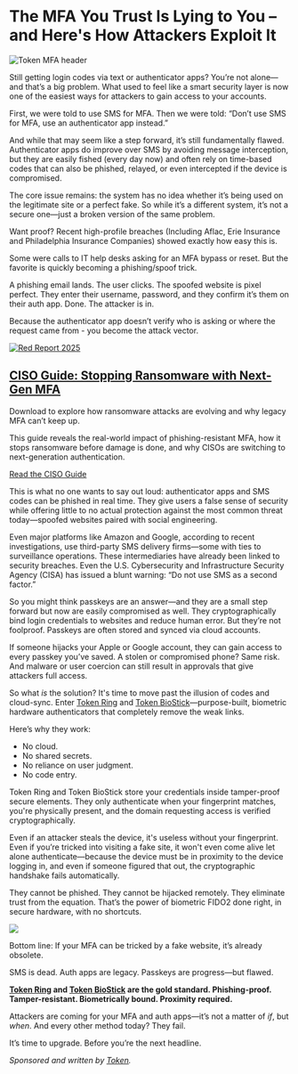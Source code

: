 # The MFA You Trust Is Lying to You – and Here's How Attackers Exploit It

![Token MFA header](https://www.bleepstatic.com/content/posts/2025/07/08/token-mfa.png)

Still getting login codes via text or authenticator apps? You’re not alone—and that’s a big problem. What used to feel like a smart security layer is now one of the easiest ways for attackers to gain access to your accounts.

First, we were told to use SMS for MFA. Then we were told: “Don’t use SMS for MFA, use an authenticator app instead.”

And while that may seem like a step forward, it’s still fundamentally flawed. Authenticator apps do improve over SMS by avoiding message interception, but they are easily fished (every day now) and often rely on time-based codes that can also be phished, relayed, or even intercepted if the device is compromised.

The core issue remains: the system has no idea whether it’s being used on the legitimate site or a perfect fake. So while it’s a different system, it’s not a secure one—just a broken version of the same problem.

Want proof? Recent high-profile breaches (Including Aflac, Erie Insurance and Philadelphia Insurance Companies) showed exactly how easy this is.

Some were calls to IT help desks asking for an MFA bypass or reset. But the favorite is quickly becoming a phishing/spoof trick.

A phishing email lands. The user clicks. The spoofed website is pixel perfect. They enter their username, password, and they confirm it’s them on their auth app. Done. The attacker is in.

Because the authenticator app doesn’t verify who is asking or where the request came from - you become the attack vector.

[![Red Report 2025](https://www.bleepstatic.com/images/news/security/t/token/mfa-lying/token-square.png)](https://www.tokenring.com/ciso-guide-stopping-ransomware-ebook-lp?utm%5Fcampaign=15729228-Cmp%20-%20BleepingComp%20-%20MFA%20You%20Trust%20is%20Lying&utm%5Fsource=Bleeping-Computer&utm%5Fmedium=Article)

## [CISO Guide: Stopping Ransomware with Next-Gen MFA](https://www.tokenring.com/ciso-guide-stopping-ransomware-ebook-lp?utm%5Fcampaign=15729228-Cmp%20-%20BleepingComp%20-%20MFA%20You%20Trust%20is%20Lying&utm%5Fsource=Bleeping-Computer&utm%5Fmedium=Article)

Download to explore how ransomware attacks are evolving and why legacy MFA can’t keep up.

This guide reveals the real-world impact of phishing-resistant MFA, how it stops ransomware before damage is done, and why CISOs are switching to next-generation authentication.

[Read the CISO Guide](https://www.tokenring.com/ciso-guide-stopping-ransomware-ebook-lp?utm%5Fcampaign=15729228-Cmp%20-%20BleepingComp%20-%20MFA%20You%20Trust%20is%20Lying&utm%5Fsource=Bleeping-Computer&utm%5Fmedium=Article)

This is what no one wants to say out loud: authenticator apps and SMS codes can be phished in real time. They give users a false sense of security while offering little to no actual protection against the most common threat today—spoofed websites paired with social engineering.

Even major platforms like Amazon and Google, according to recent investigations, use third-party SMS delivery firms—some with ties to surveillance operations. These intermediaries have already been linked to security breaches. Even the U.S. Cybersecurity and Infrastructure Security Agency (CISA) has issued a blunt warning: “Do not use SMS as a second factor.”

So you might think passkeys are an answer—and they are a small step forward but now are easily compromised as well. They cryptographically bind login credentials to websites and reduce human error. But they’re not foolproof. Passkeys are often stored and synced via cloud accounts.

If someone hijacks your Apple or Google account, they can gain access to every passkey you’ve saved. A stolen or compromised phone? Same risk. And malware or user coercion can still result in approvals that give attackers full access.

So what _is_ the solution? It's time to move past the illusion of codes and cloud-sync. Enter [Token Ring](https://www.tokenring.com/biometric-authentication-ring/?utm%5Fcampaign=15729228-Cmp%20-%20BleepingComp%20-%20MFA%20You%20Trust%20is%20Lying&utm%5Fsource=Bleeping-Computer&utm%5Fmedium=Article) and [Token BioStick](https://www.tokenring.com/token-biosticks/?utm%5Fcampaign=15729228-Cmp%20-%20BleepingComp%20-%20MFA%20You%20Trust%20is%20Lying&utm%5Fsource=Bleeping-Computer&utm%5Fmedium=Article)—purpose-built, biometric hardware authenticators that completely remove the weak links.

Here’s why they work:

* No cloud.
* No shared secrets.
* No reliance on user judgment.
* No code entry.

Token Ring and Token BioStick store your credentials inside tamper-proof secure elements. They only authenticate when your fingerprint matches, you're physically present, and the domain requesting access is verified cryptographically.

Even if an attacker steals the device, it's useless without your fingerprint. Even if you’re tricked into visiting a fake site, it won't even come alive let alone authenticate—because the device must be in proximity to the device logging in, and even if someone figured that out, the cryptographic handshake fails automatically.

They cannot be phished. They cannot be hijacked remotely. They eliminate trust from the equation. That’s the power of biometric FIDO2 done right, in secure hardware, with no shortcuts.

![](https://www.bleepstatic.com/images/news/security/t/token/mfa-lying/Authentication-Method-Risk-Comparison.png)

Bottom line: If your MFA can be tricked by a fake website, it’s already obsolete.

SMS is dead. Auth apps are legacy. Passkeys are progress—but flawed.

**[Token Ring](https://www.tokenring.com/biometric-authentication-ring/?utm%5Fcampaign=15729228-Cmp%20-%20BleepingComp%20-%20MFA%20You%20Trust%20is%20Lying&utm%5Fsource=Bleeping-Computer&utm%5Fmedium=Article) and [Token BioStick](https://www.tokenring.com/token-biosticks/?utm%5Fcampaign=15729228-Cmp%20-%20BleepingComp%20-%20MFA%20You%20Trust%20is%20Lying&utm%5Fsource=Bleeping-Computer&utm%5Fmedium=Article) are the gold standard. Phishing-proof. Tamper-resistant. Biometrically bound. Proximity required.**

Attackers are coming for your MFA and auth apps—it’s not a matter of _if_, but _when_. And every other method today? They fail.

It’s time to upgrade. Before you’re the next headline.

_Sponsored and written by [Token](https://www.tokenring.com/?utm%5Fcampaign=15729228-Cmp%20-%20BleepingComp%20-%20MFA%20You%20Trust%20is%20Lying&utm%5Fsource=Bleeping-Computer&utm%5Fmedium=Article)._